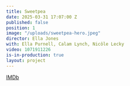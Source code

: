 ```yaml
---
title: Sweetpea
date: 2025-03-31 17:07:00 Z
published: false
position: 1
image: "/uploads/sweetpea-hero.jpeg"
director: Ella Jones
with: Ella Purnell, Calam Lynch, Nicôle Lecky
video: 1071911226
is-in-production: true
layout: project
---
```


[IMDb](https://www.imdb.com/title/tt11218290/)